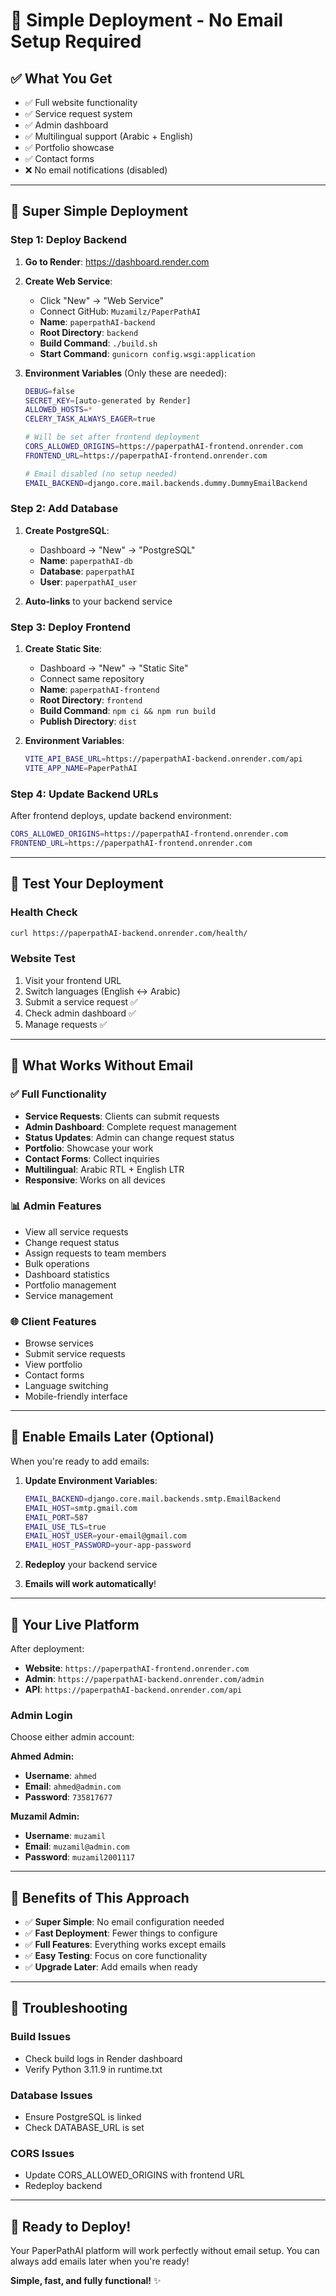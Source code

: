 # 🚀 **Simple Deployment - No Email Setup Required**

## ✅ **What You Get**
- ✅ Full website functionality
- ✅ Service request system
- ✅ Admin dashboard
- ✅ Multilingual support (Arabic + English)
- ✅ Portfolio showcase
- ✅ Contact forms
- ❌ No email notifications (disabled)

---

## 🎯 **Super Simple Deployment**

### **Step 1: Deploy Backend**

1. **Go to Render**: https://dashboard.render.com
2. **Create Web Service**:
   - Click "New" → "Web Service"
   - Connect GitHub: `Muzamilz/PaperPathAI`
   - **Name**: `paperpathAI-backend`
   - **Root Directory**: `backend`
   - **Build Command**: `./build.sh`
   - **Start Command**: `gunicorn config.wsgi:application`

3. **Environment Variables** (Only these are needed):
   ```bash
   DEBUG=false
   SECRET_KEY=[auto-generated by Render]
   ALLOWED_HOSTS=*
   CELERY_TASK_ALWAYS_EAGER=true
   
   # Will be set after frontend deployment
   CORS_ALLOWED_ORIGINS=https://paperpathAI-frontend.onrender.com
   FRONTEND_URL=https://paperpathAI-frontend.onrender.com
   
   # Email disabled (no setup needed)
   EMAIL_BACKEND=django.core.mail.backends.dummy.DummyEmailBackend
   ```

### **Step 2: Add Database**

1. **Create PostgreSQL**:
   - Dashboard → "New" → "PostgreSQL"
   - **Name**: `paperpathAI-db`
   - **Database**: `paperpathAI`
   - **User**: `paperpathAI_user`

2. **Auto-links** to your backend service

### **Step 3: Deploy Frontend**

1. **Create Static Site**:
   - Dashboard → "New" → "Static Site"
   - Connect same repository
   - **Name**: `paperpathAI-frontend`
   - **Root Directory**: `frontend`
   - **Build Command**: `npm ci && npm run build`
   - **Publish Directory**: `dist`

2. **Environment Variables**:
   ```bash
   VITE_API_BASE_URL=https://paperpathAI-backend.onrender.com/api
   VITE_APP_NAME=PaperPathAI
   ```

### **Step 4: Update Backend URLs**

After frontend deploys, update backend environment:
```bash
CORS_ALLOWED_ORIGINS=https://paperpathAI-frontend.onrender.com
FRONTEND_URL=https://paperpathAI-frontend.onrender.com
```

---

## 🧪 **Test Your Deployment**

### **Health Check**
```bash
curl https://paperpathAI-backend.onrender.com/health/
```

### **Website Test**
1. Visit your frontend URL
2. Switch languages (English ↔ Arabic)
3. Submit a service request ✅
4. Check admin dashboard ✅
5. Manage requests ✅

---

## 🎯 **What Works Without Email**

### ✅ **Full Functionality**
- **Service Requests**: Clients can submit requests
- **Admin Dashboard**: Complete request management
- **Status Updates**: Admin can change request status
- **Portfolio**: Showcase your work
- **Contact Forms**: Collect inquiries
- **Multilingual**: Arabic RTL + English LTR
- **Responsive**: Works on all devices

### 📊 **Admin Features**
- View all service requests
- Change request status
- Assign requests to team members
- Bulk operations
- Dashboard statistics
- Portfolio management
- Service management

### 🌐 **Client Features**
- Browse services
- Submit service requests
- View portfolio
- Contact forms
- Language switching
- Mobile-friendly interface

---

## 🔄 **Enable Emails Later (Optional)**

When you're ready to add emails:

1. **Update Environment Variables**:
   ```bash
   EMAIL_BACKEND=django.core.mail.backends.smtp.EmailBackend
   EMAIL_HOST=smtp.gmail.com
   EMAIL_PORT=587
   EMAIL_USE_TLS=true
   EMAIL_HOST_USER=your-email@gmail.com
   EMAIL_HOST_PASSWORD=your-app-password
   ```

2. **Redeploy** your backend service

3. **Emails will work automatically**!

---

## 🌟 **Your Live Platform**

After deployment:
- **Website**: `https://paperpathAI-frontend.onrender.com`
- **Admin**: `https://paperpathAI-backend.onrender.com/admin`
- **API**: `https://paperpathAI-backend.onrender.com/api`

### **Admin Login**
Choose either admin account:

**Ahmed Admin:**
- **Username**: `ahmed`
- **Email**: `ahmed@admin.com`
- **Password**: `735817677`

**Muzamil Admin:**
- **Username**: `muzamil`
- **Email**: `muzamil@admin.com`
- **Password**: `muzamil2001117`

---

## 🎉 **Benefits of This Approach**

- ✅ **Super Simple**: No email configuration needed
- ✅ **Fast Deployment**: Fewer things to configure
- ✅ **Full Features**: Everything works except emails
- ✅ **Easy Testing**: Focus on core functionality
- ✅ **Upgrade Later**: Add emails when ready

---

## 🐛 **Troubleshooting**

### **Build Issues**
- Check build logs in Render dashboard
- Verify Python 3.11.9 in runtime.txt

### **Database Issues**
- Ensure PostgreSQL is linked
- Check DATABASE_URL is set

### **CORS Issues**
- Update CORS_ALLOWED_ORIGINS with frontend URL
- Redeploy backend

---

## 🚀 **Ready to Deploy!**

Your PaperPathAI platform will work perfectly without email setup. You can always add emails later when you're ready!

**Simple, fast, and fully functional!** ✨